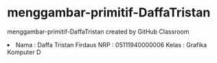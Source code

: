 # menggambar-primitif-DaffaTristan
menggambar-primitif-DaffaTristan created by GitHub Classroom
<li>Nama : Daffa Tristan Firdaus
NRP : 05111940000006
Kelas : Grafika Komputer D
